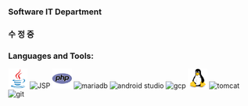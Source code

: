 ### Software IT Department

### 수 정 중

<h3 align="left">Languages and Tools:</h3>

<p align="left"> 

  <!-- JAVA -->
  <img src="https://raw.githubusercontent.com/devicons/devicon/master/icons/java/java-original.svg" alt="java" width="40" height="40" /> 
  
  <!-- JSP -->
  <img src="https://cdn-icons-png.flaticon.com/512/28/28968.png" alt="JSP" width="40" height="40" />
  
  <!-- PHP -->
  <img src="https://raw.githubusercontent.com/devicons/devicon/master/icons/php/php-original.svg" alt="php" width="40" height="40" />

  <!-- mariaDB -->
  <img src="https://www.vectorlogo.zone/logos/mariadb/mariadb-icon.svg" alt="mariadb" width="40" height="40" /> 
  
  <!-- 안드로이드 스튜디오 -->
  <img src="https://developer.android.com/static/images/logos/android.svg?hl=ko" alt="android studio" width="40" height="40" /> 

  <!-- 구글 클라우드 플랫폼 -->
  <img src="https://www.vectorlogo.zone/logos/google_cloud/google_cloud-icon.svg" alt="gcp" width="40" height="40" /> 

  <!-- Linux -->
  <img src="https://raw.githubusercontent.com/devicons/devicon/master/icons/linux/linux-original.svg" alt="linux" width="40" height="40" /> 

  <!-- 아파치 톰캣 -->
  <img src="https://cdn.icon-icons.com/icons2/2699/PNG/512/apache_tomcat_logo_icon_167851.png" alt="tomcat" width="40" height="40" />
  
  <!-- GIT -->
  <img src="https://www.vectorlogo.zone/logos/git-scm/git-scm-icon.svg" alt="git" width="40" height="40" />
  
</p>
